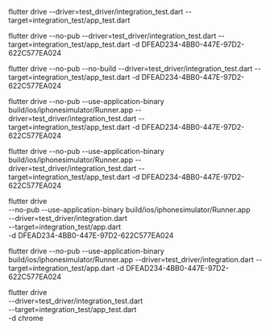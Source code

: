 flutter drive --driver=test_driver/integration_test.dart --target=integration_test/app_test.dart 

flutter drive --no-pub --driver=test_driver/integration_test.dart --target=integration_test/app_test.dart -d DFEAD234-4BB0-447E-97D2-622C577EA024

flutter drive --no-pub --no-build --driver=test_driver/integration_test.dart --target=integration_test/app_test.dart -d DFEAD234-4BB0-447E-97D2-622C577EA024


flutter drive --no-pub --use-application-binary build/ios/iphonesimulator/Runner.app --driver=test_driver/integration_test.dart --target=integration_test/app_test.dart -d DFEAD234-4BB0-447E-97D2-622C577EA024

flutter drive --no-pub --use-application-binary build/ios/iphonesimulator/Runner.app --driver=test_driver/integration_test.dart --target=integration_test/app_test.dart -d DFEAD234-4BB0-447E-97D2-622C577EA024


flutter drive \
  --no-pub --use-application-binary build/ios/iphonesimulator/Runner.app \
  --driver=test_driver/integration.dart \
  --target=integration_test/app.dart \
  -d DFEAD234-4BB0-447E-97D2-622C577EA024

flutter drive --no-pub --use-application-binary build/ios/iphonesimulator/Runner.app --driver=test_driver/integration.dart --target=integration_test/app.dart -d DFEAD234-4BB0-447E-97D2-622C577EA024

flutter drive \
  --driver=test_driver/integration_test.dart \
  --target=integration_test/app_test.dart \
  -d chrome


